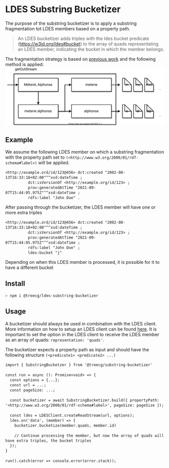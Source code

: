 # LDES Substring Bucketizer

The purpose of the substring bucketizer is to apply a substring fragmentation tot LDES members based on a property path.

> An LDES bucketizer adds triples with the ldes bucket predicate (https://w3id.org/ldes#bucket) to the array of quads representating an LDES member, indicating the bucket in which the member belongs.

The fragmentation strategy is based on [previous work](https://github.com/TREEcg/substring_fragmenter) and the following method is applied:
![Fragmentation Strategy](https://raw.githubusercontent.com/TREEcg/substring_fragmenter/main/img/files.svg)

## Example

We assume the following LDES member on which a substring fragmentation with the property path set to `(<http://www.w3.org/2000/01/rdf-schema#label>)` will be applied.

```ttl
<http://example.ord/id/123@456> dct:created "2002-08-13T16:33:18+02:00"^^xsd:dateTime ;
          dct:isVersionOf <http://example.org/id/123> ;
          prov:generatedAtTime "2021-09-07T15:44:05.975Z"^^xsd:dateTime ;
          rdfs:label "John Doe" .
```

After passing through the bucketizer, the LDES member will have one or more extra triples
```ttl
<http://example.ord/id/123@456> dct:created "2002-08-13T16:33:18+02:00"^^xsd:dateTime ;
          dct:isVersionOf <http://example.org/id/123> ;
          prov:generatedAtTime "2021-09-07T15:44:05.975Z"^^xsd:dateTime ;
          rdfs:label "John Doe" ;
          ldes:bucket "j"
```

Depending on when this LDES member is processed, it is possible for it to have a different bucket


## Install

```bash
> npm i @treecg/ldes-substring-bucketizer
```

## Usage

A bucketizer should always be used in combination with the LDES client. More information on how to setup an LDES client can be found [here](https://github.com/TREEcg/event-stream-client/tree/main/packages/actor-init-ldes-client). It is important to set the option in the LDES client to receive the LDES member as an array of quads: `representation: 'quads'`.

The bucketizer expects a property path as input and should have the following structure `(<predicate1> <predicate2> ...)`

```
import { SubstringBucketzer } from '@treecg/substring-bucketizer'

const run = async (): Promise<void> => {
  const options = {...};
  const url = ...;
  const pageSize: ...;

  const bucketizer = await SubstringBucketizer.build({ propertyPath: '<http://www.w3.org/2000/01/rdf-schema#label>', pageSize: pageSize });

  const ldes = LDESClient.createReadStream(url, options);
  ldes.on('data', (member) => {
    bucketizer.bucketize(member.quads, member.id)

    // Continue processing the member, but now the array of quads will have extra triples, the bucket triples
  });
}

run().catch(error => console.error(error.stack));
```
